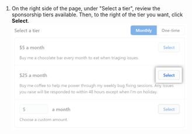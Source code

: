 1. On the right side of the page, under "Select a tier", review the sponsorship tiers available. Then, to the right of the tier you want, click **Select**. ![Select a tier box](/assets/images/help/sponsors/select-a-tier-box.png)

